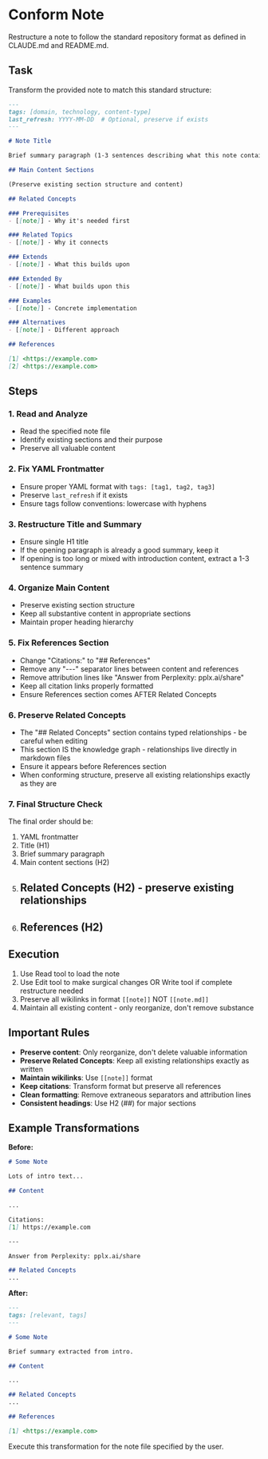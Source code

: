 # Conform Note

Restructure a note to follow the standard repository format as defined in CLAUDE.md and README.md.

## Task

Transform the provided note to match this standard structure:

```markdown
---
tags: [domain, technology, content-type]
last_refresh: YYYY-MM-DD  # Optional, preserve if exists
---

# Note Title

Brief summary paragraph (1-3 sentences describing what this note contains).

## Main Content Sections

(Preserve existing section structure and content)

## Related Concepts

### Prerequisites
- [[note]] - Why it's needed first

### Related Topics
- [[note]] - Why it connects

### Extends
- [[note]] - What this builds upon

### Extended By
- [[note]] - What builds upon this

### Examples
- [[note]] - Concrete implementation

### Alternatives
- [[note]] - Different approach

## References

[1] <https://example.com>
[2] <https://example.com>
```

## Steps

### 1. Read and Analyze
- Read the specified note file
- Identify existing sections and their purpose
- Preserve all valuable content

### 2. Fix YAML Frontmatter
- Ensure proper YAML format with `tags: [tag1, tag2, tag3]`
- Preserve `last_refresh` if it exists
- Ensure tags follow conventions: lowercase with hyphens

### 3. Restructure Title and Summary
- Ensure single H1 title
- If the opening paragraph is already a good summary, keep it
- If opening is too long or mixed with introduction content, extract a 1-3 sentence summary

### 4. Organize Main Content
- Preserve existing section structure
- Keep all substantive content in appropriate sections
- Maintain proper heading hierarchy

### 5. Fix References Section
- Change "Citations:" to "## References"
- Remove any "---" separator lines between content and references
- Remove attribution lines like "Answer from Perplexity: pplx.ai/share"
- Keep all citation links properly formatted
- Ensure References section comes AFTER Related Concepts

### 6. Preserve Related Concepts
- The "## Related Concepts" section contains typed relationships - be careful when editing
- This section IS the knowledge graph - relationships live directly in markdown files
- Ensure it appears before References section
- When conforming structure, preserve all existing relationships exactly as they are

### 7. Final Structure Check

The final order should be:
1. YAML frontmatter
2. Title (H1)
3. Brief summary paragraph
4. Main content sections (H2)
5. ## Related Concepts (H2) - preserve existing relationships
6. ## References (H2)

## Execution

1. Use Read tool to load the note
2. Use Edit tool to make surgical changes OR Write tool if complete restructure needed
3. Preserve all wikilinks in format `[[note]]` NOT `[[note.md]]`
4. Maintain all existing content - only reorganize, don't remove substance

## Important Rules

- **Preserve content**: Only reorganize, don't delete valuable information
- **Preserve Related Concepts**: Keep all existing relationships exactly as written
- **Maintain wikilinks**: Use `[[note]]` format
- **Keep citations**: Transform format but preserve all references
- **Clean formatting**: Remove extraneous separators and attribution lines
- **Consistent headings**: Use H2 (##) for major sections

## Example Transformations

**Before:**
```markdown
# Some Note

Lots of intro text...

## Content

...

Citations:
[1] https://example.com

---

Answer from Perplexity: pplx.ai/share

## Related Concepts
...
```

**After:**
```markdown
---
tags: [relevant, tags]
---

# Some Note

Brief summary extracted from intro.

## Content

...

## Related Concepts
...

## References

[1] <https://example.com>
```

Execute this transformation for the note file specified by the user.
